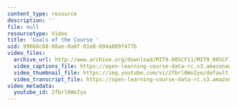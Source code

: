 ```yaml
---
content_type: resource
description: ''
file: null
resourcetype: Video
title: 'Goals of the Course '
uid: 99668c88-08ae-0a8f-01e8-694a009f477b
video_files:
  archive_url: http://www.archive.org/download/MIT9.00SCF11/MIT9_00SCF11_lec01_300k.mp4
  video_captions_file: https://open-learning-course-data-rc.s3.amazonaws.com/9-00sc-introduction-to-psychology-fall-2011/3b923af25c455f50b53fa19bdfc4e572_2fbrl6WoIyo.vtt
  video_thumbnail_file: https://img.youtube.com/vi/2fbrl6WoIyo/default.jpg
  video_transcript_file: https://open-learning-course-data-rc.s3.amazonaws.com/9-00sc-introduction-to-psychology-fall-2011/cce4e75c4b54c8cbb7fb01f8e122dbf1_2fbrl6WoIyo.pdf
video_metadata:
  youtube_id: 2fbrl6WoIyo
---
```

